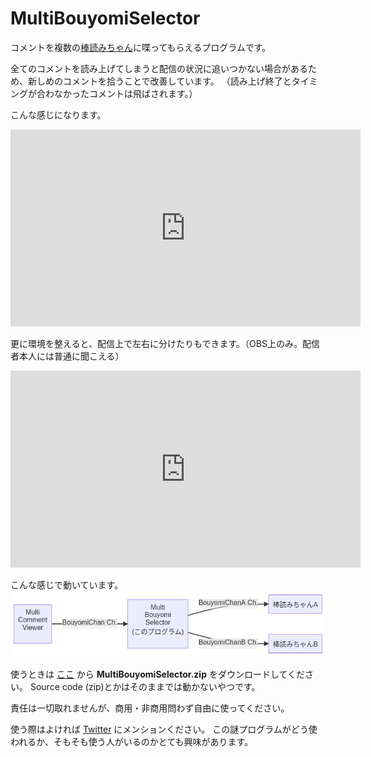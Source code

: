 # MultiBouyomiSelector

コメントを複数の[棒読みちゃん](https://chi.usamimi.info/Program/Application/BouyomiChan/)に喋ってもらえるプログラムです。

全てのコメントを読み上げてしまうと配信の状況に追いつかない場合があるため、新しめのコメントを拾うことで改善しています。
（読み上げ終了とタイミングが合わなかったコメントは飛ばされます。）

こんな感じになります。

<iframe width="560" height="315" src="https://www.youtube.com/embed/ZRi61JDBpLs" title="YouTube video player" frameborder="0" allow="accelerometer; autoplay; clipboard-write; encrypted-media; gyroscope; picture-in-picture" allowfullscreen></iframe>

更に環境を整えると、配信上で左右に分けたりもできます。（OBS上のみ。配信者本人には普通に聞こえる）

<iframe width="560" height="315" src="https://www.youtube.com/embed/JTj2JN8sQgM" title="YouTube video player" frameborder="0" allow="accelerometer; autoplay; clipboard-write; encrypted-media; gyroscope; picture-in-picture" allowfullscreen></iframe>

こんな感じで動いています。
![IPC diagram](image/mermaid-MBS.png)

使うときは
[ここ](https://github.com/kure3rd/MultiBouyomiSelector/releases/latest)
から
**MultiBouyomiSelector.zip**
をダウンロードしてください。
Source code (zip)とかはそのままでは動かないやつです。

責任は一切取れませんが、商用・非商用問わず自由に使ってください。

使う際はよければ
[Twitter](https://twitter.com/kure3rd)
にメンションください。
この謎プログラムがどう使われるか、そもそも使う人がいるのかとても興味があります。

```{tableofcontents}
```
